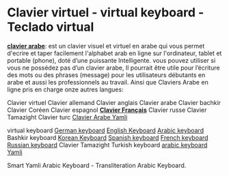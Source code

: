# Clavier virtuel - virtual keyboard - Teclado virtual

[**clavier arabe**](https://www.clavier-arabe.co): est un clavier visuel et virtuel en arabe qui vous permet d'ecrire et taper facilement l'alphabet arab en ligne sur l'ordinateur, tablet et portable (phone), doté d’une puissante Intelligente. vous pouvez utiliser si vous ne possédez pas d’un clavier arabe, Il pourrait être utile pour l’écriture des mots ou des phrases (message) pour les utilisateurs débutants en arabe et aussi les professionnels au travail. Ainsi que Claviers Arabe en ligne pris en charge onze autres langues:

Clavier virtuel
Clavier allemand
Clavier anglais
Clavier arabe
Clavier bachkir
Clavier Coréen
Clavier espagnol
[**Clavier Français**](https://www.clavier-arabe.co/p/clavier-francais.html)
Clavier russe
Clavier Tamazight
Clavier turc
[Clavier Arabe Yamli](https://www.clavier-arabe.co/p/yamli.html)


virtual keyboard
[German keyboard](https://www.clavier-arabe.co/p/german-keyboard.html)
[English Keyboard](https://www.clavier-arabe.co/p/english-keyboard.html)
[Arabic keyboard](https://www.clavier-arabe.co/p/arabic-keyboard.html)
Bashkir keyboard
[Korean Keyboard](https://www.clavier-arabe.co/p/korean-keyboard.html)
[Spanish keyboard](https://www.clavier-arabe.co/p/spanish-keyboard.html)
[French keyboard](https://www.clavier-arabe.co/p/french-keyboard.html)
[Russian keyboard](https://www.clavier-arabe.co/p/russian-keyboard.html)
Clavier Tamazight
Turkish keyboard
[arabic keyboard Yamli](https://www.clavier-arabe.co/p/arabic-keyboard-yamli.html)


Smart Yamli Arabic Keyboard - Transliteration Arabic Keyboard.
